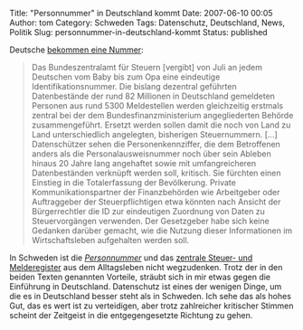 Title: "Personnummer" in Deutschland kommt
Date: 2007-06-10 00:05
Author: tom
Category: Schweden
Tags: Datenschutz, Deutschland, News, Politik
Slug: personnummer-in-deutschland-kommt
Status: published

Deutsche [bekommen eine
Nummer](http://www.heise.de/newsticker/meldung/90890/):

> Das Bundeszentralamt für Steuern [vergibt] von Juli an jedem Deutschen
> vom Baby bis zum Opa eine eindeutige Identifikationsnummer. Die
> bislang dezentral geführten Datenbestände der rund 82 Millionen in
> Deutschland gemeldeten Personen aus rund 5300 Meldestellen werden
> gleichzeitig erstmals zentral bei der dem Bundesfinanzministerium
> angegliederten Behörde zusammengeführt. Ersetzt werden sollen damit
> die noch von Land zu Land unterschiedlich angelegten, bisherigen
> Steuernummern. [...]  
>  Datenschützer sehen die Personenkennziffer, die dem Betroffenen
> anders als die Personalausweisnummer noch über sein Ableben hinaus 20
> Jahre lang angehaftet sowie mit umfangreicheren Datenbeständen
> verknüpft werden soll, kritisch. Sie fürchten einen Einstieg in die
> Totalerfassung der Bevölkerung. Private Kommunikationspartner der
> Finanzbehörden wie Arbeitgeber oder Auftraggeber der Steuerpflichtigen
> etwa könnten nach Ansicht der Bürgerrechtler die ID zur eindeutigen
> Zuordnung von Daten zu Steuervorgängen verwenden. Der Gesetzgeber habe
> sich keine Gedanken darüber gemacht, wie die Nutzung dieser
> Informationen im Wirtschaftsleben aufgehalten werden soll.

In Schweden ist die
[*Personnummer*](http://www.fiket.de/2006/07/09/wort-der-woche-personnummer/)
und das [zentrale Steuer- und
Melderegister](http://www.fiket.de/2007/01/26/zentrales-melderegister-gut-oder-boese/)
aus dem Alltagsleben nicht wegzudenken. Trotz der in den beiden Texten
genannten Vorteile, sträubt sich in mir etwas gegen die Einführung in
Deutschland. Datenschutz ist eines der wenigen Dinge, um die es in
Deutschland besser steht als in Schweden. Ich sehe das als hohes Gut,
das es wert ist zu verteidigen, aber trotz zahlreicher kritischer
Stimmen scheint der Zeitgeist in die entgegengesetzte Richtung zu gehen.

